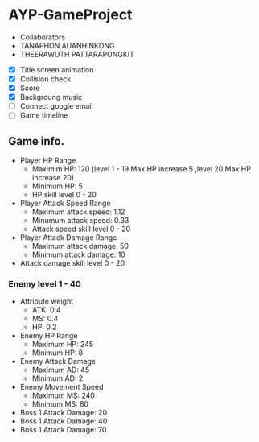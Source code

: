 # AYP-GameProject

* Collaborators
 * TANAPHON AUANHINKONG
 * THEERAWUTH PATTARAPONGKIT

- [x] Title screen animation
- [x] Collision check
- [x] Score
- [x] Backgroung music
- [ ] Connect google email
- [ ] Game timeline

## Game info.
- Player HP Range
  - Maximim HP: 120 (level 1 - 19 Max HP increase 5 ,level 20 Max HP increase 20)
  - Minimum HP: 5
  - HP skill level 0 - 20  
- Player Attack Speed Range
  - Maximum attack speed: 1.12
  - Minumum attack speed: 0.33
  - Attack speed skill level 0 - 20
- Player Attack Damage Range
  - Maximum attack damage: 50
  - Minimum attack damage: 10
- Attack damage skill level 0 - 20

### Enemy level 1 - 40
- Attribute weight
  - ATK: 0.4
  - MS: 0.4
  - HP: 0.2
- Enemy HP Range
  - Maximum HP: 245
  - Minimum HP: 8
- Enemy Attack Damage
  - Maximum AD: 45
  - Minimum AD: 2
- Enemy Movement Speed
  - Maximum MS: 240
  - Minimum MS: 80
- Boss 1 Attack Damage: 20
- Boss 1 Attack Damage: 40
- Boss 1 Attack Damage: 70
